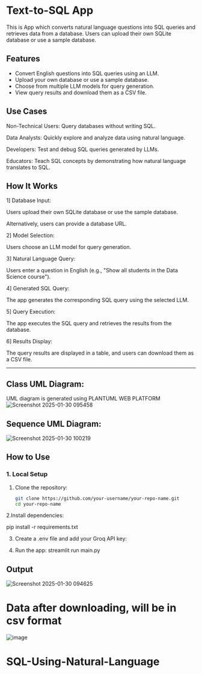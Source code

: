 # Text-to-SQL App

This is App which converts natural language questions into SQL queries and retrieves data from a database. Users can upload their own SQLite database or use a sample database.

## Features
- Convert English questions into SQL queries using an LLM.
- Upload your own database or use a sample database.
- Choose from multiple LLM models for query generation.
- View query results and download them as a CSV file.

## Use Cases
Non-Technical Users: Query databases without writing SQL.

Data Analysts: Quickly explore and analyze data using natural language.

Developers: Test and debug SQL queries generated by LLMs.

Educators: Teach SQL concepts by demonstrating how natural language translates to SQL.

## How It Works
1] Database Input:

Users upload their own SQLite database or use the sample database.

Alternatively, users can provide a database URL.

2] Model Selection:

Users choose an LLM model for query generation.

3] Natural Language Query:

Users enter a question in English (e.g., "Show all students in the Data Science course").

4] Generated SQL Query:

The app generates the corresponding SQL query using the selected LLM.

5] Query Execution:

The app executes the SQL query and retrieves the results from the database.

6] Results Display:

The query results are displayed in a table, and users can download them as a CSV file.

---
## Class UML Diagram:
UML diagram is generated using PLANTUML WEB PLATFORM
![Screenshot 2025-01-30 095458](https://github.com/user-attachments/assets/30acb6e0-8da2-419a-93e5-3096c7f92529)

## Sequence UML Diagram:
![Screenshot 2025-01-30 100219](https://github.com/user-attachments/assets/d8e9091c-ff27-4783-9775-b27b9ce7bd14)

## How to Use

### 1. Local Setup
1. Clone the repository:
   ```bash
   git clone https://github.com/your-username/your-repo-name.git
   cd your-repo-name

2.Install dependencies:

pip install -r requirements.txt

3. Create a .env file and add your Groq API key:


4. Run the app:
streamlit run main.py

## Output
![Screenshot 2025-01-30 094625](https://github.com/user-attachments/assets/ad968ecc-8859-46b4-8302-dbf265054f4d)

# Data after downloading, will be in csv format
![image](https://github.com/user-attachments/assets/6b63d654-b2d9-4ce3-ab02-ba49e88b5eb0)






# SQL-Using-Natural-Language
